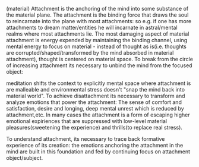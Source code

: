 (material) Attachment is the anchoring of the mind into some substance of the material plane. The attachment is the binding force that draws the soul to reincarnate into the plane with most attachments: so e.g. if one has more attachments to dream matter/entities he will incarnate in astral/mental realms where most attachments lie.
The most damaging aspect of material attachment is energy expended by maintaining the binding channel, using mental energy to focus on material - instead of thought as is(i.e. thoughts are corrupted/shaped/transformed by the mind absorbed in material attachment), thought is centered on material space. To break from the circle of increasing attachment its necessary to unbind the mind from the focused object: 

meditation shifts the context to explicitly mental space where attachment is are malleable and environmental stress doesn't "snap the mind back into material world".
To achieve disattachment its necessary to transform and analyze emotions that power the attachment:
The sense of comfort and satisfaction, desire and longing,
deep mental unrest which is reduced by attachment,etc.
In many cases the attachment is a form of escaping higher emotional expiriences that are suppressed with low-level material pleasures(sweetening the experience) and thrills(to replace real stress). 

To understand attachment, its necessary to trace back formative experience of its creation: the emotions anchoring the attachment in the mind are built in this foundation and fed by continuing focus on attachment object/subject.

